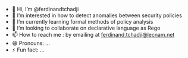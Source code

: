 - 👋 Hi, I’m @ferdinandtchadji
- 👀 I’m interested in how to detect anomalies between security policies
- 🌱 I’m currently learning formal methods of policy analysis 
- 💞️ I’m looking to collaborate on declarative language as Rego 
- 📫 How to reach me : by emailing at ferdinand.tchadji@lecnam.net  
- 😄 Pronouns: ...
- ⚡ Fun fact: ...

<!---
ferdinandtchadji/ferdinandtchadji is a ✨ special ✨ repository because its `README.md` (this file) appears on your GitHub profile.
You can click the Preview link to take a look at your changes.
--->

